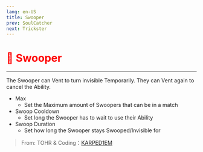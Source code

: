 ```yaml
---
lang: en-US
title: Swooper
prev: SoulCatcher
next: Trickster
---
```


# <font color="red">🦇 Swooper</font> <Badge text="Concealing" type="tip" vertical="middle"/>
---

The Swooper can Vent to turn invisible Temporarily. They can Vent again to cancel the Ability. 
* Max
  * Set the Maximum amount of Swoopers that can be in a match
* Swoop Cooldown
  * Set long the Swooper has to wait to use their Ability
* Swoop Duration
  * Set how long the Swooper stays Swooped/Invisible for

> From: TOHR & Coding：[KARPED1EM](https://github.com/KARPED1EM)